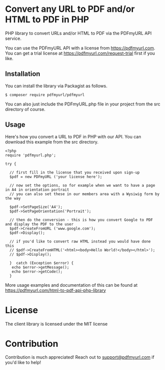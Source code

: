# Convert any URL to PDF and/or HTML to PDF in PHP
PHP library to convert URLs and/or HTML to PDF via the PDFmyURL API service.

You can use the PDFmyURL API with a license from https://pdfmyurl.com. You can get a trial license at https://pdfmyurl.com/request-trial first if you like.

## Installation

You can install the library via Packagist as follows.

    $ composer require pdfmyurl/pdfmyurl
    
You can also just include the PDFmyURL.php file in your project from the src directory of course.

## Usage

Here's how you convert a URL to PDF in PHP with our API. You can download this example from the src directory.

    <?php
    require 'pdfmyurl.php';
    
    try {
    
      // first fill in the license that you received upon sign-up
      $pdf = new PDFmyURL ('your license here');
      
      // now set the options, so for example when we want to have a page in A4 in orientation portrait
      // you can also set these in our members area with a Wysiwig form by the way
      
      $pdf->SetPageSize('A4');
      $pdf->SetPageOrientation('Portrait');
      
      // then do the conversion - this is how you convert Google to PDF and display the PDF to the user
      $pdf->CreateFromURL ('www.google.com');
      $pdf->Display();
      
      // if you'd like to convert raw HTML instead you would have done this
      // $pdf->CreateFromHTML('<html><body>Hello World!</body></html>');
      // $pdf->Display();
      
      }  catch (Exception $error) {
       echo $error->getMessage();
       echo $error->getCode();
      }
      
More usage examples and documentation of this can be found at https://pdfmyurl.com/html-to-pdf-api-php-library

# License
The client library is licensed under the MIT license

# Contribution
Contribution is much appreciated! Reach out to support@pdfmyurl.com if you'd like to help!
